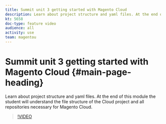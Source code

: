 ```yaml
---
title: Summit unit 3 getting started with Magento Cloud
description: Learn about project structure and yaml files. At the end of this module the student will understand the file structure of the Cloud project and all repositories necessary for Magento Cloud.
kt: 5658
doc-type: feature video
audience: all
activity: use
team: magentou
---
```


# Summit unit 3 getting started with Magento Cloud {#main-page-heading}

Learn about project structure and yaml files. At the end of this module the student will understand the file structure of the Cloud project and all repositories necessary for Magento Cloud.

>[!VIDEO](https://video.tv.adobe.com/v/35694?quality=12&learn=on)